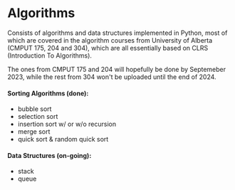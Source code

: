 # Algorithms

Consists of algorithms and data structures implemented in Python, most of which are covered in the algorithm courses from University of Alberta (CMPUT 175, 204 and 304), which are all essentially based on CLRS (Introduction To Algorithms).

The ones from CMPUT 175 and 204 will hopefully be done by Septemeber 2023, while the rest from 304 won't be uploaded until the end of 2024.

#### Sorting Algorithms (done): 

- bubble sort
- selection sort
- insertion sort w/ or w/o recursion
- merge sort
- quick sort & random quick sort



#### Data Structures (on-going):

- stack 
- queue
